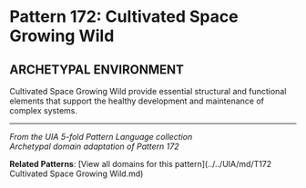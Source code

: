 # Pattern 172: Cultivated Space Growing Wild

## ARCHETYPAL ENVIRONMENT

Cultivated Space Growing Wild provide essential structural and functional elements that support the healthy development and maintenance of complex systems.

---

*From the UIA 5-fold Pattern Language collection*  
*Archetypal domain adaptation of Pattern 172*

**Related Patterns**: [View all domains for this pattern](../../UIA/md/T172 Cultivated Space Growing Wild.md)